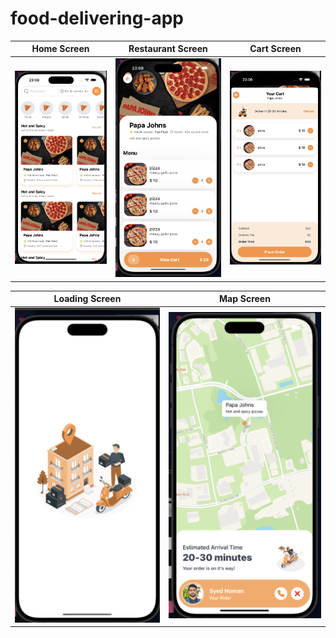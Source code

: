 # food-delivering-app


| Home Screen | Restaurant Screen | Cart Screen |
|:----------:|:----------:|:----------:|
| ![HomeScreen](./demo/home.png) | ![RestaurantScreen](./demo/restaurant.png) | ![CartScreen](./demo/cart.png) |



| Loading Screen | Map Screen |
|:----------:|:----------:|
| ![WelcomeScreen](./demo/loading.png) | ![HomeScreen](./demo/map.png) | 
